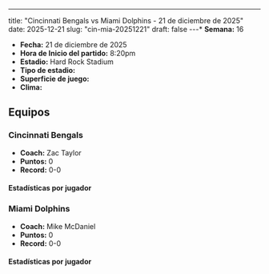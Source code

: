 ---
title: "Cincinnati Bengals vs Miami Dolphins - 21 de diciembre de 2025"
date: 2025-12-21
slug: "cin-mia-20251221"
draft: false
---* **Semana:** 16
* **Fecha:** 21 de diciembre de 2025
* **Hora de Inicio del partido:** 8:20pm
* **Estadio:** Hard Rock Stadium
* **Tipo de estadio:** 
* **Superficie de juego:** 
* **Clima:** 

## Equipos


### Cincinnati Bengals
* **Coach:** Zac Taylor
* **Puntos:** 0
* **Record:** 0-0

#### Estadísticas por jugador
### Miami Dolphins
* **Coach:** Mike McDaniel
* **Puntos:** 0
* **Record:** 0-0

#### Estadísticas por jugador